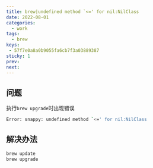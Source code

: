 ```yaml
---
title: brew|undefined method `<=' for nil:NilClass
date: 2022-08-01
categories:
  - work
tags:
  - brew
keys:
 - 57f7e0a8a0b9055fa6cb7f3a03889387
sticky: 1
prev: 
next:
---
```




<!-- more -->

## 问题

执行`brew upgrade`时出现错误

```bash
Error: snappy: undefined method `<=' for nil:NilClass
```

## 解决办法

```bash
brew update
brew upgrade
```

